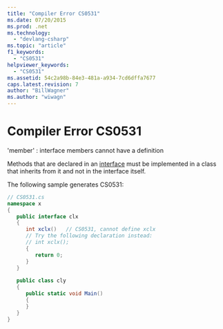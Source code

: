 ```yaml
---
title: "Compiler Error CS0531"
ms.date: 07/20/2015
ms.prod: .net
ms.technology: 
  - "devlang-csharp"
ms.topic: "article"
f1_keywords: 
  - "CS0531"
helpviewer_keywords: 
  - "CS0531"
ms.assetid: 54c2a98b-84e3-481a-a934-7cd6dffa7677
caps.latest.revision: 7
author: "BillWagner"
ms.author: "wiwagn"
---
```

# Compiler Error CS0531
'member' : interface members cannot have a definition  
  
 Methods that are declared in an [interface](../../csharp/language-reference/keywords/interface.md) must be implemented in a class that inherits from it and not in the interface itself.  
  
 The following sample generates CS0531:  
  
```csharp  
// CS0531.cs  
namespace x  
{  
   public interface clx  
   {  
      int xclx()   // CS0531, cannot define xclx  
      // Try the following declaration instead:  
      // int xclx();  
      {  
         return 0;  
      }  
   }  
  
   public class cly  
   {  
      public static void Main()  
      {  
      }  
   }  
}  
```
